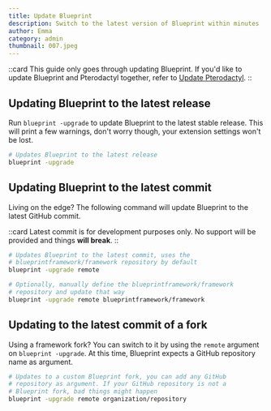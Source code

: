 ```yaml
---
title: Update Blueprint
description: Switch to the latest version of Blueprint within minutes
author: Emma
category: admin
thumbnail: 007.jpeg
---
```


::card
This guide only goes through updating Blueprint. If you'd like to update Blueprint and Pterodactyl together, refer to [Update Pterodactyl](/guides/admin/updatepanel).
::

## Updating Blueprint to the latest release

Run `blueprint -upgrade` to update Blueprint to the latest stable release. This will print a few warnings, don't worry though, your extension settings won't be lost.

```bash
# Updates Blueprint to the latest release
blueprint -upgrade
```

## Updating Blueprint to the latest commit

Living on the edge? The following command will update Blueprint to the latest GitHub commit.

::card
Latest commit is for development purposes only. No support will be provided and things **will break**.
::

```bash
# Updates Blueprint to the latest commit, uses the
# blueprintframework/framework repository by default
blueprint -upgrade remote

# Optionally, manually define the blueprintframework/framework
# repository and update that way
blueprint -upgrade remote blueprintframework/framework
```

## Updating to the latest commit of a fork

Using a framework fork? You can switch to it by using the `remote` argument on `blueprint -upgrade`. At this time, Blueprint expects a GitHub repository name as argument.

```bash
# Updates to a custom Blueprint fork, you can add any GitHub
# repository as argument. If your GitHub repository is not a
# Blueprint fork, bad things might happen
blueprint -upgrade remote organization/repository
```
